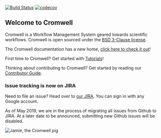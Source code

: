 [![Build Status](https://travis-ci.com/broadinstitute/cromwell.svg?branch=develop)](https://travis-ci.com/broadinstitute/cromwell?branch=develop)
[![codecov](https://codecov.io/gh/broadinstitute/cromwell/branch/develop/graph/badge.svg)](https://codecov.io/gh/broadinstitute/cromwell)

## Welcome to Cromwell

Cromwell is a Workflow Management System geared towards scientific workflows. Cromwell is open sourced under the [BSD 3-Clause license](LICENSE.txt).

The Cromwell documentation has a new home, [click here to check it out](http://cromwell.readthedocs.io/en/develop)!

First time to Cromwell? Get started with [Tutorials](http://cromwell.readthedocs.io/en/develop/tutorials/FiveMinuteIntro/)!

Thinking about contributing to Cromwell? Get started by reading our [Contributor Guide](CONTRIBUTING.md).

### Issue tracking is now on JIRA

Need to file an issue? Head over to [our JIRA](https://broadworkbench.atlassian.net/projects/BA/issues). You can sign in with any Google account. 

As of May 2019, we are in the process of migrating all issues from Github to JIRA. At a later date to be announced, submitting new Github issues will be disabled.

![Jamie, the Cromwell pig](docs/jamie_the_cromwell_pig.png)

